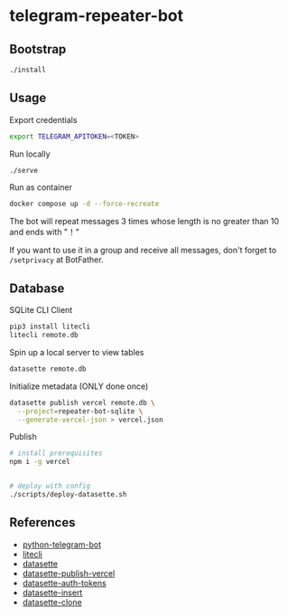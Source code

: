 # telegram-repeater-bot

## Bootstrap

```bash
./install
```

## Usage

Export credentials

```bash
export TELEGRAM_APITOKEN=<TOKEN>
```

Run locally

```bash
./serve
```

Run as container

```bash
docker compose up -d --force-recreate
```

The bot will repeat messages 3 times whose length is no greater than 10 and ends with "！"

If you want to use it in a group and receive all messages, don't forget to `/setprivacy` at BotFather.

## Database

SQLite CLI Client

```bash
pip3 install litecli
litecli remote.db
```

Spin up a local server to view tables

```bash
datasette remote.db
```

Initialize metadata (ONLY done once)

```bash
datasette publish vercel remote.db \
  --project=repeater-bot-sqlite \
  --generate-vercel-json > vercel.json
```

Publish

```bash
# install prerequisites
npm i -g vercel


# deploy with config
./scripts/deploy-datasette.sh
```

## References

- [python-telegram-bot](https://docs.python-telegram-bot.org/en/stable/telegram.bot.html#telegram.Bot.send_sticker)
- [litecli](https://github.com/dbcli/litecli)
- [datasette](https://github.com/simonw/datasette)
- [datasette-publish-vercel](https://github.com/simonw/datasette-publish-vercel)
- [datasette-auth-tokens](https://github.com/simonw/datasette-auth-tokens)
- [datasette-insert](https://github.com/simonw/datasette-insert)
- [datasette-clone](https://github.com/simonw/datasette-clone)
